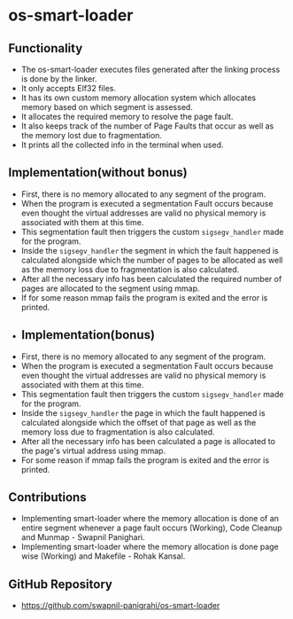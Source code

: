 # os-smart-loader
## Functionality
- The os-smart-loader executes files generated after the linking process is done by the linker.
- It only accepts Elf32 files.
- It has its own custom memory allocation system which allocates memory based on which segment is assessed.
- It allocates the required memory to resolve the page fault.
- It also keeps track of the number of Page Faults that occur as well as the memory lost due to fragmentation.
- It prints all the collected info in the terminal when used.
## Implementation(without bonus)
- First, there is no memory allocated to any segment of the program.
- When the program is executed a segmentation Fault occurs because even thought the virtual addresses are valid no physical memory is associated with them at this time.
- This segmentation fault then triggers the custom `sigsegv_handler` made for the program.
- Inside the `sigsegv_handler` the segment in which the fault happened is calculated alongside which the number of pages to be allocated as well as the memory loss due to fragmentation is also calculated.
- After all the necessary info has been calculated the required number of pages are allocated to the segment using mmap.
- If for some reason mmap fails the program is exited and the error is printed.
- ## Implementation(bonus)
- First, there is no memory allocated to any segment of the program.
- When the program is executed a segmentation Fault occurs because even thought the virtual addresses are valid no physical memory is associated with them at this time.
- This segmentation fault then triggers the custom `sigsegv_handler` made for the program.
- Inside the `sigsegv_handler` the page in which the fault happened is calculated alongside which the offset of that page as well as the memory loss due to fragmentation is also calculated.
- After all the necessary info has been calculated a page is allocated to the page's virtual address using mmap.
- For some reason if mmap fails the program is exited and the error is printed.
## Contributions
- Implementing smart-loader where the memory allocation is done of an entire segment whenever a page fault occurs (Working), Code Cleanup and Munmap - Swapnil Panighari.
- Implementing smart-loader where the memory allocation is done page wise (Working) and Makefile - Rohak Kansal.
## GitHub Repository
- https://github.com/swapnil-panigrahi/os-smart-loader
